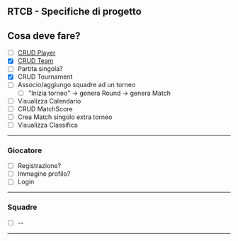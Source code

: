 RTCB - Specifiche di progetto
-----------------------------


## Cosa deve fare?

- [ ] [CRUD Player](#giocatore)
- [x] [CRUD Team](#squadre)
- [ ] Partita singola?
- [x] CRUD Tournament
- [ ] Associo/aggiungo squadre ad un torneo
  - [ ] "Inizia torneo" -> genera Round -> genera Match
- [ ] Visualizza Calendario
- [ ] CRUD MatchScore
- [ ] Crea Match singolo extra torneo
- [ ] Visualizza Classifica

---

### Giocatore

- [ ] Registrazione?
- [ ] Immagine profilo?
- [ ] Login

---

### Squadre

- [ ] --

---
